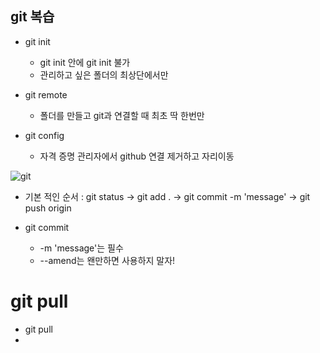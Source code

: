 ## git 복습
* git init
  * git init 안에 git init 불가
  * 관리하고 싶은 폴더의 최상단에서만

* git remote
  * 폴더를 만들고 git과 연결할 때 최초 딱 한번만

* git config
  * 자격 증명 관리자에서 github 연결 제거하고 자리이동

![git](git.png)

* 기본 적인 순서 : 
  git status -> git add . -> git commit -m 'message' -> git push origin <master>

* git commit
  * -m 'message'는 필수 
  * --amend는 왠만하면 사용하지 말자!

# git pull

* git pull
* 
  